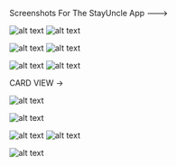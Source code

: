 Screenshots For The StayUncle App --->


![alt text](screenshots/img1.png "Main Activity")               ![alt text](screenshots/img2.png "Main Activity") 



![alt text](screenshots/img3.png "Main Activity")               ![alt text](screenshots/img4.png "Main Activity") 



![alt text](screenshots/img6.png "Main Activity")               ![alt text](screenshots/img10.png "Main Activity") 


CARD VIEW ->

![alt text](screenshots/img5.png "Main Activity")      

![alt text](screenshots/img7.png "Main Activity") 



![alt text](screenshots/img8.png "Main Activity")             ![alt text](screenshots/img9.png "Main Activity") 


![alt text](screenshots/gif.gif "Main Activity") 
